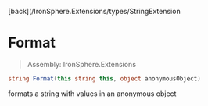 ﻿

[back](/IronSphere.Extensions/types/StringExtension

# Format

> Assembly: IronSphere.Extensions

```csharp
string Format(this string this, object anonymousObject)
```

formats a string with values in an anonymous object

 